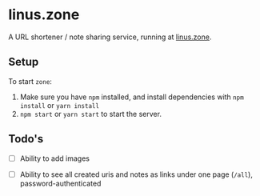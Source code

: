 # linus.zone

A URL shortener / note sharing service, running at [linus.zone](https://linus.zone).

## Setup

To start `zone`:

1. Make sure you have `npm` installed, and install dependencies with `npm install` or `yarn install`
2. `npm start` or `yarn start` to start the server.

## Todo's

- [ ] Ability to add images
- [ ] Ability to see all created uris and notes as links under one page (`/all`), password-authenticated

